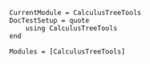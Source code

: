 ```@meta
CurrentModule = CalculusTreeTools
DocTestSetup = quote
    using CalculusTreeTools
end
```


```@autodocs
Modules = [CalculusTreeTools]
```
